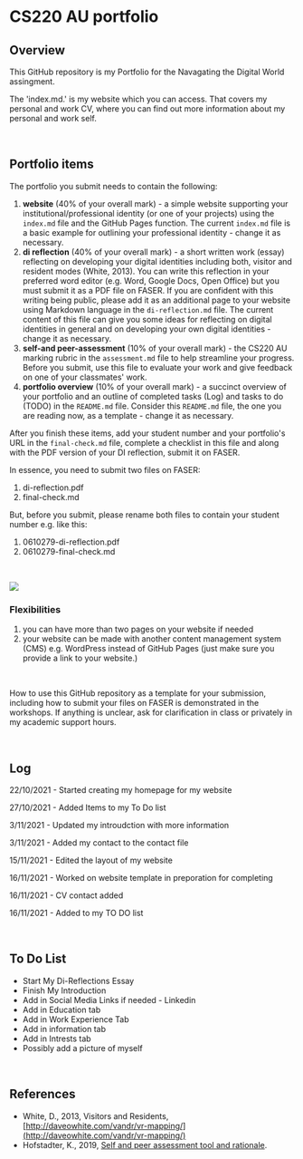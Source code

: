 # CS220 AU portfolio
## Overview
This GitHub repository is my Portfolio for the Navagating the Digital World assingment. 

The 'index.md.' is my website which you can access. That covers my personal and work CV, where you can find out more information about my personal and work self.

<br>

## Portfolio items
The portfolio you submit needs to contain the following:

1. **website** (40% of your overall mark) - a simple website supporting your institutional/professional identity (or one of your projects) using the `index.md` file and the GitHub Pages function. The current `index.md` file is a basic example for outlining your professional identity - change it as necessary.
2. **di reflection** (40% of your overall mark) - a short written work (essay) reflecting on developing your digital identities including both, visitor and resident modes (White, 2013). You can write this reflection in your preferred word editor (e.g. Word, Google Docs, Open Office) but you must submit it as a PDF file on FASER. If you are confident with this writing being public, please add it as an additional page to your website using Markdown language in the `di-reflection.md` file. The current content of this file can give you some ideas for reflecting on digital identities in general and on developing your own digital identities - change it as necessary.
3. **self-and peer-assessment** (10% of your overall mark) - the CS220 AU marking rubric in the `assessment.md` file to help streamline your progress. Before you submit, use this file to evaluate your work and give feedback on one of your classmates' work.
4. **portfolio overview** (10% of your overall mark) - a succinct overview of your portfolio and an outline of completed tasks (Log) and tasks to do (TODO) in the `README.md` file. Consider this `README.md` file, the one you are reading now, as a template - change it as necessary.

After you finish these items, add your student number and your portfolio's URL in the `final-check.md` file, complete a checklist in this file and along with the PDF version of your DI reflection, submit it on FASER. 

In essence, you need to submit two files on FASER:

1. di-reflection.pdf
2. final-check.md

But, before you submit, please rename both files to contain your student number e.g. like this:

1. 0610279-di-reflection.pdf
2. 0610279-final-check.md

<br> 

![](assets/img/portfolio-graph.png)


### Flexibilities 
1. you can have more than two pages on your website if needed
2. your website can be made with another content management system (CMS) e.g. WordPress instead of GitHub Pages (just make sure you provide a link to your website.)

<br> 

How to use this GitHub repository as a template for your submission, including how to submit your files on FASER is demonstrated in the workshops. If anything is unclear, ask for clarification in class or privately in my academic support hours. 

<br>

## Log
22/10/2021 - Started creating my homepage for my website

27/10/2021 - Added Items to my To Do list

3/11/2021 - Updated my introudction with more information

3/11/2021 - Added my contact to the contact file

15/11/2021 - Edited the layout of my website

16/11/2021 - Worked on website template in preporation for completing

16/11/2021 - CV contact added

16/11/2021 - Added to my TO DO list

<br>

## To Do List
- Start My Di-Reflections Essay
- Finish My Introduction
- Add in Social Media Links if needed - Linkedin
- Add in Education tab
- Add in Work Experience Tab
- Add in information tab
- Add in Intrests tab
- Possibly add a picture of myself

<br>

## References
- White, D., 2013, Visitors and Residents, [http://daveowhite.com/vandr/vr-mapping/](http://daveowhite.com/vandr/vr-mapping/)
- Hofstadter, K., 2019, [Self and peer assessment tool and rationale](https://khofstadter.com/assets/doc/Hofstadter-2019-self-and-peer-assessment-tool-and-rationale.pdf).
